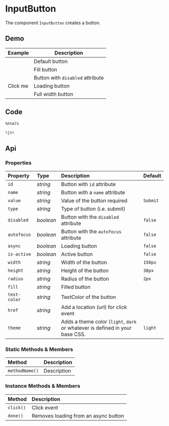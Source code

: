# InputButton

The component `InputButton` creates a button.

## Demo

<table class="example">
  <thead>
    <tr>
      <th>Example</th>
      <th>Description</th>
    </tr>
  </thead>
  <tbody>
    <tr>
      <td><input-button></input-button></td>
      <td>
        <span id="button-example-tooltip-1">Default button</span>
      </td>
    </tr>
    <tr>
      <td><input-button fill="var(--accent)" text-color="white"></input-button></td>
      <td>
        <span id="button-example-tooltip-2">Fill button</span>
      </td>
    </tr>
    <tr>
      <td><input-button disabled="true"></input-button></td>
      <td>
        <span id="button-example-tooltip-3">Button with <code>disabled</code> attribute</span>
      </td>
    </tr>
    <tr>
      <td>
        <input-button
          async="true"
          id="loading-button-example"
          value="click-me">Click me
        </input-button>
      </td>
      <td>
        <span id="button-example-tooltip-4">Loading button</span>
      </td>
    </tr>
    <tr>
      <td><input-button width="100%"></input-button></td>
      <td>
        <span id="button-example-tooltip-5">Full width button</span>
      </td>
    </tr>
  </tbody>
</table>

## Code

```html
%html%
```

```js
%js%
```

## Api

### Properties

| Property | Type | Description | Default |
| :--- | :--- | :--- | :--- |
| `id` | *string* | Button with `id` attribute | |
| `name` | *string* | Button with a `name` attribute | |
| `value` | *string* | Value of the button <span class="req">required</span> | `Submit` |
| `type` | *string* | Type of button (i.e. submit) | |
| `disabled` | *boolean* | Button with the `disabled` attribute | `false` |
| `autofocus` | *boolean* | Button with the `autofocus` attribute | `false` |
| `async` | *boolean* | Loading button | `false` |
| `is-active` | *boolean* | Active button | `false` |
| `width` | *string* | Width of the button | `150px` |
| `height` | *string* | Height of the button | `38px` |
| `radius` | *string* | Radius of the button | `2px` |
| `fill` | *string* | Filled button |  |
| `text-color` | *string* | TextColor of the button |  |
| `href` | *string* | Add a location (url) for click event | |
| `theme` | *string* | Adds a theme color (`light`, `dark` or whatever is defined in your base CSS. | `light` |

### Static Methods & Members

| Method | Description |
| :--- | :--- |
| `methodName()` | Description |

### Instance Methods & Members

| Method | Description |
| :--- | :--- |
| `click()` | Click event |
| `done()` | Removes loading from an async button |
